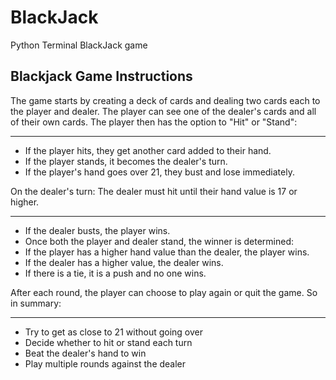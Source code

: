 # BlackJack

Python Terminal BlackJack game

## Blackjack Game Instructions

The game starts by creating a deck of cards and dealing two cards each to the player and dealer.
The player can see one of the dealer's cards and all of their own cards.
The player then has the option to "Hit" or "Stand":

----
- If the player hits, they get another card added to their hand.
- If the player stands, it becomes the dealer's turn.
- If the player's hand goes over 21, they bust and lose immediately.

On the dealer's turn:
The dealer must hit until their hand value is 17 or higher.

----
- If the dealer busts, the player wins.
- Once both the player and dealer stand, the winner is determined:
- If the player has a higher hand value than the dealer, the player wins.
- If the dealer has a higher value, the dealer wins.
- If there is a tie, it is a push and no one wins.

After each round, the player can choose to play again or quit the game.
So in summary:

----
- Try to get as close to 21 without going over
- Decide whether to hit or stand each turn
- Beat the dealer's hand to win
- Play multiple rounds against the dealer

